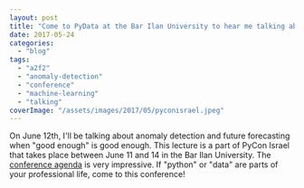 ```yaml
---
layout: post
title: "Come to PyData at the Bar Ilan University to hear me talking about anomaly detection"
date: 2017-05-24
categories: 
  - "blog"
tags: 
  - "a2f2"
  - "anomaly-detection"
  - "conference"
  - "machine-learning"
  - "talking"
coverImage: "/assets/images/2017/05/pyconisrael.jpeg"
---
```


On June 12th, I'll be talking about anomaly detection and future forecasting when "good enough" is good enough. This lecture is a part of PyCon Israel that takes place between June 11 and 14 in the Bar Ilan University. The [conference agenda](http://il.pycon.org/wwwpyconIL/agenda) is very impressive. If "python" or "data" are parts of your professional life, come to this conference!
